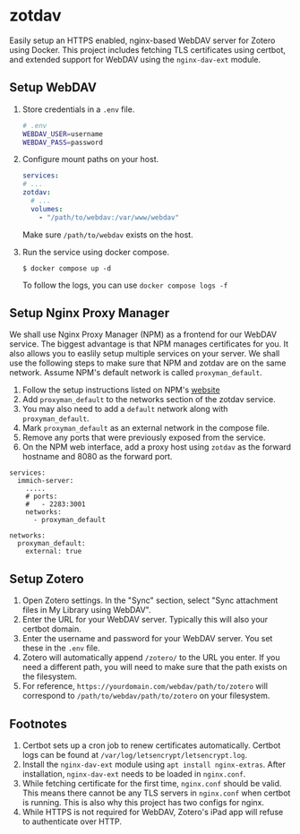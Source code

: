 # zotdav

Easily setup an HTTPS enabled, nginx-based WebDAV server for Zotero using
Docker. This project includes fetching TLS certificates using certbot, and
extended support for WebDAV using the `nginx-dav-ext` module.

## Setup WebDAV

1.  Store credentials in a `.env` file.

    ```bash
    # .env
    WEBDAV_USER=username
    WEBDAV_PASS=password
    ```

2.  Configure mount paths on your host.

    ```yaml
    services:
    # ...
    zotdav:
      # ...
      volumes:
        - "/path/to/webdav:/var/www/webdav"
    ```

    Make sure `/path/to/webdav` exists on the host.

3.  Run the service using docker compose.

    ```console
    $ docker compose up -d
    ```

    To follow the logs, you can use `docker compose logs -f`

## Setup Nginx Proxy Manager

We shall use Nginx Proxy Manager (NPM) as a frontend for our WebDAV service. The
biggest advantage is that NPM manages certificates for you. It also allows you
to easlily setup multiple services on your server. We shall use the following
steps to make sure that NPM and zotdav are on the same network. Assume NPM's
default network is called `proxyman_default`.

1.  Follow the setup instructions listed on NPM's
    [website](https://nginxproxymanager.com/setup/)
2.  Add `proxyman_default` to the networks section of the zotdav service.
3.  You may also need to add a `default` network along with `proxyman_default`.
4.  Mark `proxyman_default` as an external network in the compose file.
5.  Remove any ports that were previously exposed from the service.
6.  On the NPM web interface, add a proxy host using `zotdav` as the forward
    hostname and 8080 as the forward port.

```
services:
  immich-server:
    .....
    # ports:
    #   - 2283:3001
    networks:
      - proxyman_default

networks:
  proxyman_default:
    external: true
```

## Setup Zotero

1. Open Zotero settings. In the "Sync" section, select "Sync attachment files in
   My Library using WebDAV".
2. Enter the URL for your WebDAV server. Typically this will also your certbot
   domain.
3. Enter the username and password for your WebDAV server. You set these in the
   `.env` file.
4. Zotero will automatically append `/zotero/` to the URL you enter. If you need
   a different path, you will need to make sure that the path exists on the
   filesystem.
5. For reference, `https://yourdomain.com/webdav/path/to/zotero` will correspond
   to `/path/to/webdav/path/to/zotero` on your filesystem.

## Footnotes

1. Certbot sets up a cron job to renew certificates automatically. Certbot logs
   can be found at `/var/log/letsencrypt/letsencrypt.log`.
1. Install the `nginx-dav-ext` module using `apt install nginx-extras`. After
   installation, `nginx-dav-ext` needs to be loaded in `nginx.conf`.
1. While fetching certificate for the first time, `nginx.conf` should be valid.
   This means there cannot be any TLS servers in `nginx.conf` when certbot is
   running. This is also why this project has two configs for nginx.
1. While HTTPS is not required for WebDAV, Zotero's iPad app will refuse to
   authenticate over HTTP.
